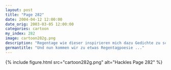 ```yaml
---
layout: post
title: "Page 282"
date: 2004-04-12 12:00:00
date_orig: 2003-03-05 12:00:00
categories: cartoon
my_index: 282
image: cartoon282g.png
description: "Regentage wie dieser inspirieren mich dazu Gedichte zu schreiben Oh du morgentlicher Nieselregen, warum - Ich weiß was du meinst! Ich hab auch eins geschrieben Eigentlich ist es ein Programm, das rekursiv zufällige Symbolsequenzen aus einem gewichteten Hash nimmt, welcher aus Textteilen meiner Textsammlung besteht Alle Provider begünstigen TCP routing Devices, welche durch Endsysteme flooden die durch Broadcasts gesammelt wurden Shakespeare dreht sich gerade im Grabe um Hackles Hazel"
germantitle: "Und nun kommen wir zu etwas Regentagpoesie ..."
---
```


{% include figure.html src="cartoon282g.png" alt="Hackles Page 282"  %}
